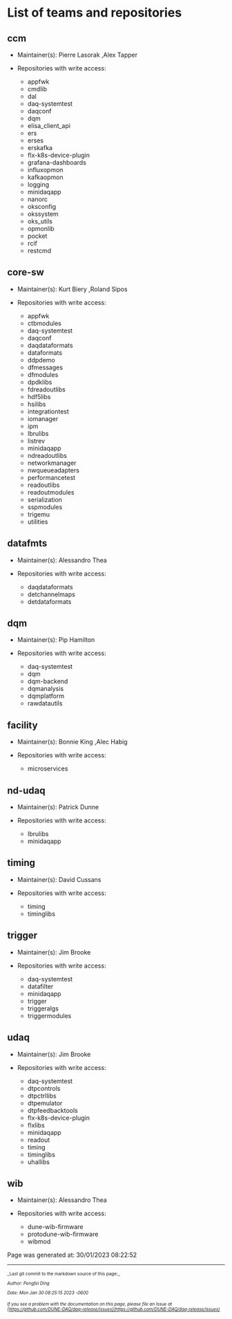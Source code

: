 # List of teams and repositories 


## ccm

* Maintainer(s): Pierre Lasorak ,Alex Tapper

* Repositories with write access:
  - appfwk
  - cmdlib
  - dal
  - daq-systemtest
  - daqconf
  - dqm
  - elisa_client_api
  - ers
  - erses
  - erskafka
  - flx-k8s-device-plugin
  - grafana-dashboards
  - influxopmon
  - kafkaopmon
  - logging
  - minidaqapp
  - nanorc
  - oksconfig
  - okssystem
  - oks_utils
  - opmonlib
  - pocket
  - rcif
  - restcmd

## core-sw

* Maintainer(s): Kurt Biery ,Roland Sipos

* Repositories with write access:
  - appfwk
  - ctbmodules
  - daq-systemtest
  - daqconf
  - daqdataformats
  - dataformats
  - ddpdemo
  - dfmessages
  - dfmodules
  - dpdklibs
  - fdreadoutlibs
  - hdf5libs
  - hsilibs
  - integrationtest
  - iomanager
  - ipm
  - lbrulibs
  - listrev
  - minidaqapp
  - ndreadoutlibs
  - networkmanager
  - nwqueueadapters
  - performancetest
  - readoutlibs
  - readoutmodules
  - serialization
  - sspmodules
  - trigemu
  - utilities

## datafmts

* Maintainer(s): Alessandro Thea

* Repositories with write access:
  - daqdataformats
  - detchannelmaps
  - detdataformats

## dqm

* Maintainer(s): Pip Hamilton

* Repositories with write access:
  - daq-systemtest
  - dqm
  - dqm-backend
  - dqmanalysis
  - dqmplatform
  - rawdatautils

## facility

* Maintainer(s): Bonnie King ,Alec Habig

* Repositories with write access:
  - microservices

## nd-udaq

* Maintainer(s): Patrick Dunne

* Repositories with write access:
  - lbrulibs
  - minidaqapp

## timing

* Maintainer(s): David Cussans

* Repositories with write access:
  - timing
  - timinglibs

## trigger

* Maintainer(s): Jim Brooke

* Repositories with write access:
  - daq-systemtest
  - datafilter
  - minidaqapp
  - trigger
  - triggeralgs
  - triggermodules

## udaq

* Maintainer(s): Jim Brooke

* Repositories with write access:
  - daq-systemtest
  - dtpcontrols
  - dtpctrllibs
  - dtpemulator
  - dtpfeedbacktools
  - flx-k8s-device-plugin
  - flxlibs
  - minidaqapp
  - readout
  - timing
  - timinglibs
  - uhallibs

## wib

* Maintainer(s): Alessandro Thea

* Repositories with write access:
  - dune-wib-firmware
  - protodune-wib-firmware
  - wibmod


Page was generated at: 30/01/2023 08:22:52



-----

<font size="1">
_Last git commit to the markdown source of this page:_


_Author: Pengfei Ding_

_Date: Mon Jan 30 08:25:15 2023 -0600_

_If you see a problem with the documentation on this page, please file an Issue at [https://github.com/DUNE-DAQ/daq-release/issues](https://github.com/DUNE-DAQ/daq-release/issues)_
</font>
